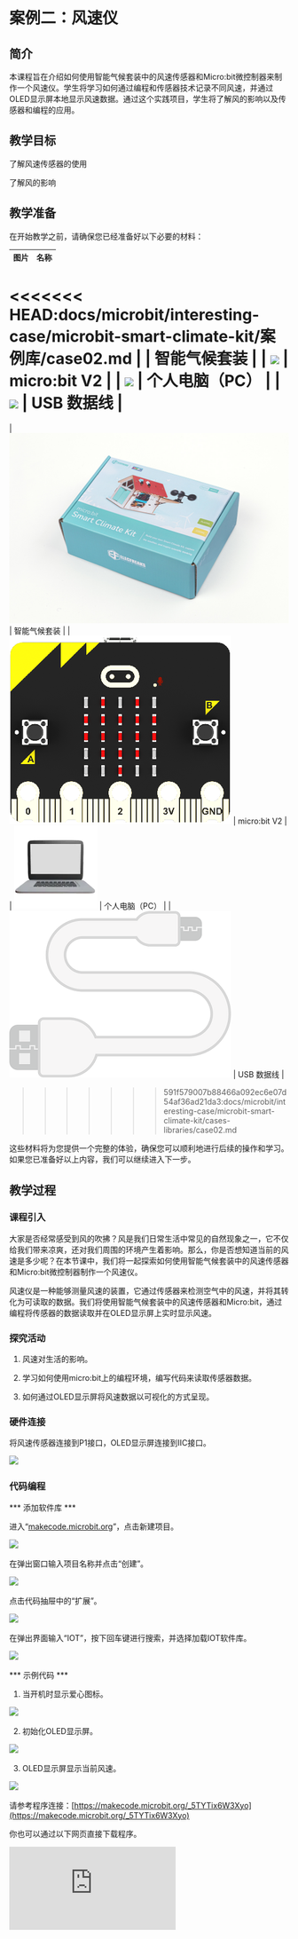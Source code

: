 ﻿---
sidebar_position: 2
sidebar_label: 案例二：风速仪
---

# 案例二：风速仪

## 简介

本课程旨在介绍如何使用智能气候套装中的风速传感器和Micro:bit微控制器来制作一个风速仪。学生将学习如何通过编程和传感器技术记录不同风速，并通过OLED显示屏本地显示风速数据。通过这个实践项目，学生将了解风的影响以及传感器和编程的应用。

## 教学目标

了解风速传感器的使用

了解风的影响

## 教学准备

在开始教学之前，请确保您已经准备好以下必要的材料：

| 图片 | 名称 |
| :-: | :-: |
<<<<<<< HEAD:docs/microbit/interesting-case/microbit-smart-climate-kit/案例库/case02.md
|  | 智能气候套装 |
| ![](https://wiki-media-ef.oss-cn-hongkong.aliyuncs.com/docs/microbit/interesting-case/microbit-smart-climate-kit/案例库/images/microbit-smart-climate-kit-case-01-03.png) | micro:bit V2 |
| ![](https://wiki-media-ef.oss-cn-hongkong.aliyuncs.com/docs/microbit/interesting-case/microbit-smart-climate-kit/案例库/images/microbit-smart-climate-kit-case-01-04.png) | 个人电脑（PC） |
| ![](https://wiki-media-ef.oss-cn-hongkong.aliyuncs.com/docs/microbit/interesting-case/microbit-smart-climate-kit/案例库/images/microbit-smart-climate-kit-case-01-05.png) | USB 数据线 |
=======
| ![](./images/microbit-smart-climate-kit-case-01-02.png) | 智能气候套装 |
| ![](./images/microbit-smart-climate-kit-case-01-03.png) | micro:bit V2 |
| ![](./images/microbit-smart-climate-kit-case-01-04.png) | 个人电脑（PC） |
| ![](./images/microbit-smart-climate-kit-case-01-05.png) | USB 数据线 |
>>>>>>> 591f579007b88466a092ec6e07d54af36ad21da3:docs/microbit/interesting-case/microbit-smart-climate-kit/cases-libraries/case02.md

这些材料将为您提供一个完整的体验，确保您可以顺利地进行后续的操作和学习。如果您已准备好以上内容，我们可以继续进入下一步。

## 教学过程

### 课程引入

大家是否经常感受到风的吹拂？风是我们日常生活中常见的自然现象之一，它不仅给我们带来凉爽，还对我们周围的环境产生着影响。那么，你是否想知道当前的风速是多少呢？在本节课中，我们将一起探索如何使用智能气候套装中的风速传感器和Micro:bit微控制器制作一个风速仪。

风速仪是一种能够测量风速的装置，它通过传感器来检测空气中的风速，并将其转化为可读取的数据。我们将使用智能气候套装中的风速传感器和Micro:bit，通过编程将传感器的数据读取并在OLED显示屏上实时显示风速。

### 探究活动

1. 风速对生活的影响。

2. 学习如何使用micro:bit上的编程环境，编写代码来读取传感器数据。

3. 如何通过OLED显示屏将风速数据以可视化的方式呈现。

### 硬件连接

将风速传感器连接到P1接口，OLED显示屏连接到IIC接口。

![](https://wiki-media-ef.oss-cn-hongkong.aliyuncs.com/docs/microbit/interesting-case/microbit-smart-climate-kit/案例库/images/microbit-smart-climate-kit-case-02-06.png)

### 代码编程

*** 添加软件库 ***

进入“[makecode.microbit.org](https://makecode.microbit.org/)”，点击新建项目。

![](https://wiki-media-ef.oss-cn-hongkong.aliyuncs.com/docs/microbit/interesting-case/microbit-smart-climate-kit/案例库/images/smart-weather-station-kit-add-extension-01.png)

在弹出窗口输入项目名称并点击“创建”。

![](https://wiki-media-ef.oss-cn-hongkong.aliyuncs.com/docs/microbit/interesting-case/microbit-smart-climate-kit/案例库/images/smart-weather-station-kit-add-extension-02.png)

点击代码抽屉中的“扩展”。

![](https://wiki-media-ef.oss-cn-hongkong.aliyuncs.com/docs/microbit/interesting-case/microbit-smart-climate-kit/案例库/images/smart-weather-station-kit-add-extension-03.png)

在弹出界面输入“IOT”，按下回车键进行搜索，并选择加载IOT软件库。

![](https://wiki-media-ef.oss-cn-hongkong.aliyuncs.com/docs/microbit/interesting-case/microbit-smart-climate-kit/案例库/images/smart-weather-station-kit-add-extension-04.png)

*** 示例代码 ***

1. 当开机时显示爱心图标。

![](https://wiki-media-ef.oss-cn-hongkong.aliyuncs.com/docs/microbit/interesting-case/microbit-smart-climate-kit/案例库/images/microbit-smart-climate-kit-case-02-07.png)

2. 初始化OLED显示屏。

![](https://wiki-media-ef.oss-cn-hongkong.aliyuncs.com/docs/microbit/interesting-case/microbit-smart-climate-kit/案例库/images/microbit-smart-climate-kit-case-02-08.png)

3. OLED显示屏显示当前风速。

![](https://wiki-media-ef.oss-cn-hongkong.aliyuncs.com/docs/microbit/interesting-case/microbit-smart-climate-kit/案例库/images/microbit-smart-climate-kit-case-02-09.png)

请参考程序连接：[https://makecode.microbit.org/_5TYTix6W3Xyo](https://makecode.microbit.org/_5TYTix6W3Xyo)

你也可以通过以下网页直接下载程序。

<div
    style={{
        position: 'relative',
        paddingBottom: '60%',
        overflow: 'hidden',
    }}
>
    <iframe
        src="https://makecode.microbit.org/_5TYTix6W3Xyo"
        frameborder="0"
        sandbox="allow-popups allow-forms allow-scripts allow-same-origin"
        style={{
            position: 'absolute',
            width: '100%',
            height: '100%',
        }}
    />
</div>

*** 下载程序 ***

使用USB线连接PC和micro:bit V2。

![](https://wiki-media-ef.oss-cn-hongkong.aliyuncs.com/docs/microbit/interesting-case/microbit-smart-climate-kit/案例库/images/connect-microbit.gif)

连接成功后，电脑上会识别出一个名为`MICROBIT`的盘符。

![](https://wiki-media-ef.oss-cn-hongkong.aliyuncs.com/docs/microbit/interesting-case/microbit-smart-climate-kit/案例库/images/microbit-drive.png)

点击左下角的![](https://wiki-media-ef.oss-cn-hongkong.aliyuncs.com/docs/microbit/interesting-case/microbit-smart-climate-kit/案例库/images/download-01.png)，选择`Connect Device`。

![](https://wiki-media-ef.oss-cn-hongkong.aliyuncs.com/docs/microbit/interesting-case/microbit-smart-climate-kit/案例库/images/download-02.png)

点击![](https://wiki-media-ef.oss-cn-hongkong.aliyuncs.com/docs/microbit/interesting-case/microbit-smart-climate-kit/案例库/images/download-03.png)。

![](https://wiki-media-ef.oss-cn-hongkong.aliyuncs.com/docs/microbit/interesting-case/microbit-smart-climate-kit/案例库/images/download-04.png)

点击![](https://wiki-media-ef.oss-cn-hongkong.aliyuncs.com/docs/microbit/interesting-case/microbit-smart-climate-kit/案例库/images/download-05.png)。

![](https://wiki-media-ef.oss-cn-hongkong.aliyuncs.com/docs/microbit/interesting-case/microbit-smart-climate-kit/案例库/images/download-06.png)


在弹出窗口选择`BBC micro:bit CMSIS-DAP`，然后选择连接，至此，我们的micro:bit就已经连接成功。

![](https://wiki-media-ef.oss-cn-hongkong.aliyuncs.com/docs/microbit/interesting-case/microbit-smart-climate-kit/案例库/images/download-07.png)

点击下载程序。

![](https://wiki-media-ef.oss-cn-hongkong.aliyuncs.com/docs/microbit/interesting-case/microbit-smart-climate-kit/案例库/images/download-08.png)

### 团队合作与展示

学生分成小组，共同完成案例的制作和程序编写。

鼓励学生之间相互合作、交流和分享经验。

每个小组有机会向其他小组展示他们制作的案例，并演示。

*** 预期效果：连接电源后，micro:bit的LED矩阵先显示爱心，然后根据当前风速在OLED显示屏上显示当前风速。 ***

（GIF动图）

### 总结与反思

回顾课程内容，提醒学生掌握了哪些知识和技能。

引导学生讨论他们在制作过程中遇到的问题和困难，以及如何解决这些问题。

引导学生思考不同风速的情况下，风对人们生活的影响。

## 扩展知识

### 风速对生活的影响

风速是指风的运动速度，它对我们的生活和周围环境有着广泛的影响。以下是一些风速对生活的影响的例子：

温度感受：当风速较高时，风会带走我们周围的热空气，使得我们感觉更凉爽。这就是为什么在炎热的夏天，微风能够给人们带来舒适感。

自然通风：适当的风速可以促进空气流通，有助于室内通风。在没有空调或风扇的情况下，微风可以帮助人们感到清爽，并减轻闷热的感觉。

风能利用：高风速是风能发电的重要条件。通过风力发电机，可以将风转化为电力，为我们的能源需求提供可再生的清洁能源。

交通运输：风速对航空和航海等交通运输方式有着重要的影响。强风和风暴可能会导致航班延误或取消，船只也需要根据风速调整航行方向和速度。

植物传播：风可以帮助植物传播花粉和种子。某些植物依赖风力将花粉传播到其他花朵上，从而实现繁殖。风也可以将植物的种子吹散到远离母体的地方，帮助植物扩散种群。

天气变化：风速是天气系统中的一个重要因素，它可以影响气温、降水和云层形成等。例如，强风可以改变云层的形态和移动速度，也会对降水分布产生影响。

这些只是风速对生活的一些常见影响，实际上，风速还与气象、环境、建筑设计等领域密切相关。通过了解风速的影响，我们可以更好地适应和利用自然环境，为我们的生活和工作创造更好的条件。


### 风速对应的等级

风速通常以不同等级来描述，这些等级基于国际上广泛采用的风力等级表。以下是风速对应的常见等级：

无风（Calm）：风速小于1节（小于1.15公里/小时）。

特征：树叶静止，烟直上。
微风（Light breeze）：风速为1-3节（1.15-3.45公里/小时）。

特征：树叶轻微摆动，可以感觉到微风吹过。
微弱风（Gentle breeze）：风速为4-6节（4.6-7.75公里/小时）。

特征：树叶和小树枝摆动，可以感受到明显的风吹动。
和风（Moderate breeze）：风速为7-10节（8.05-11.5公里/小时）。

特征：树枝和较大的叶子摆动，感觉到明显的风力。
温和风（Fresh breeze）：风速为11-16节（12.65-18.5公里/小时）。

特征：整棵树摇动，风吹动时有些困难。
强风（Strong breeze）：风速为17-21节（19.55-24.4公里/小时）。

特征：树木摇动，步行时有些困难。
疾风（High wind）：风速为22-27节（25.3-31.15公里/小时）。

特征：行走困难，风吹动时有明显的阻力。
大风（Gale）：风速为28-33节（32.2-38.25公里/小时）。

特征：树木摇晃，行走困难。
狂风（Strong gale）：风速为34-40节（39.15-46.3公里/小时）。

特征：大树摇晃，行走困难。
暴风（Storm）：风速为41-47节（47.2-54.35公里/小时）。

特征：大树折断，行走极为困难。
飓风（Hurricane）：风速大于或等于48节（55.45公里/小时以上）。

特征：破坏性风暴，严重影响人类和建筑物。
这些风力等级可以帮助人们理解和描述风的强度，并在气象预报、海上航行、户外活动等方面提供重要参考。需要注意的是，风速的实际影响还取决于其他因素，如风向、地形等。
